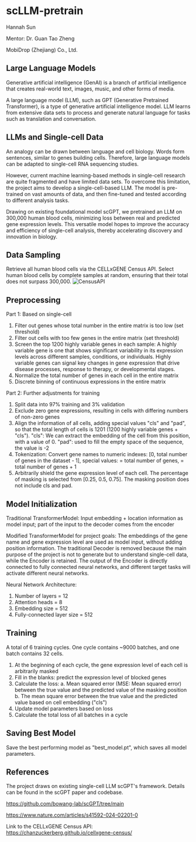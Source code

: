 # scLLM-pretrain
Hannah Sun

Mentor: Dr. Guan Tao Zheng

MobiDrop (Zhejiang) Co., Ltd.

## Large Language Models
Generative artificial intelligence (GenAI) is a branch of artificial intelligence that creates real-world text, images, music, and other forms of media.

A large language model (LLM), such as GPT (Generative Pretrained Transformer), is a type of generative artificial intelligence model. LLM learns from extensive data sets to process and generate natural language for tasks such as translation and conversation.

## LLMs and Single-cell Data
An analogy can be drawn between language and cell biology. Words form sentences, similar to genes building cells. Therefore, large language models can be adapted to single-cell RNA sequencing studies.

However, current machine learning-based methods in single-cell research are quite fragmented and have limited data sets. To overcome this limitation, the project aims to develop a single-cell-based LLM. The model is pre-trained on vast amounts of data, and then fine-tuned and tested according to different analysis tasks.

Drawing on existing foundational model scGPT, we pretrained an LLM on 300,000 human blood cells, minimizing loss between real and predicted gene expression levels. This versatile model hopes to improve the accuracy and efficiency of single-cell analysis, thereby accelerating discovery and innovation in biology.

## Data Sampling
Retrieve all human blood cells via the CELLxGENE Census API. Select human blood cells by complete samples at random, ensuring that their total does not surpass 300,000.
![CensusAPI](https://github.com/sun770311/scLLM-pretrain/blob/main/Census_API.png)

## Preprocessing
Part 1: Based on single-cell
1. Filter out genes whose total number in the entire matrix is too low (set threshold)
2. Filter out cells with too few genes in the entire matrix (set threshold)
3. Screen the top 1200 highly variable genes in each sample: A highly variable gene is one that shows significant variability in its expression levels across different samples, conditions, or individuals. Highly variable genes can signal key changes in gene expression that drive disease processes, response to therapy, or developmental stages.
4. Normalize the total number of genes in each cell in the entire matrix
5. Discrete binning of continuous expressions in the entire matrix

Part 2: Further adjustments for training
1. Split data into 97% training and 3% validation
2. Exclude zero gene expressions, resulting in cells with differing numbers of non-zero genes
3. Align the information of all cells, adding special values "cls" and "pad", so that the total length of cells is 1201 (1200 highly variable genes + "cls"). "cls": We can extract the embedding of the cell from this position, with a value of 0. "pad": used to fill the empty space of the sequence, the value is -2
4. Tokenization: Convert gene names to numeric indexes: [0, total number of genes in the dataset - 1], special values: <cls> = total number of genes, <pad> = total number of genes + 1
5. Arbitrarily shield the gene expression level of each cell. The percentage of masking is selected from [0.25, 0.5, 0.75]. The masking position does not include cls and pad.

## Model Initialization
Traditional TransformerModel: Input embedding + location information as model input; part of the input to the decoder comes from the encoder

Modified TransformerModel for project goals: The embeddings of the gene name and gene expression level are used as model input, without adding position information. The traditional Decoder is removed because the main purpose of the project is not to generate but to understand single-cell data, while the Encoder is retained. The output of the Encoder is directly connected to fully connected neural networks, and different target tasks will activate different neural networks.

Neural Network Architecture: 
1. Number of layers = 12
2. Attention heads = 8
3. Embedding size = 512
4. Fully-connected layer size = 512

## Training
A total of 6 training cycles. One cycle contains ~9000 batches, and one batch contains 32 cells.

1. At the beginning of each cycle, the gene expression level of each cell is arbitrarily masked
2. Fill in the blanks: predict the expression level of blocked genes
3. Calculate the loss:
a. Mean squared error (MSE: Mean squared error) between the true value and the predicted value of the masking position
b. The mean square error between the true value and the predicted value based on cell embedding ("cls")
4. Update model parameters based on loss
5. Calculate the total loss of all batches in a cycle

## Saving Best Model
Save the best performing model as "best_model.pt", which saves all model parameters.

## References
The project draws on existing single-cell LLM scGPT's framework. Details can be found in the scGPT paper and codebase.

https://github.com/bowang-lab/scGPT/tree/main

https://www.nature.com/articles/s41592-024-02201-0

Link to the CELLxGENE Census API: https://chanzuckerberg.github.io/cellxgene-census/



